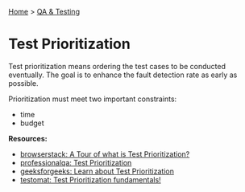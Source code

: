 [Home](../../README.md) > [QA & Testing](./README.md)

# Test Prioritization

Test prioritization means ordering the test cases to be conducted eventually. The goal is to enhance the fault detection rate as early as possible.

Prioritization must meet two important constraints:
- time
- budget 

**Resources:**
- [browserstack: A Tour of what is Test Prioritization?](https://www.browserstack.com/guide/test-case-prioritization)
- [professionalqa: Test Prioritization](https://www.professionalqa.com/test-prioritization)
- [geeksforgeeks: Learn about Test Prioritization](https://www.geeksforgeeks.org/test-case-prioritization-in-software-testing/)
- [testomat: Test Prioritization fundamentals!](https://testomat.io/features/test-case-priorities/)
